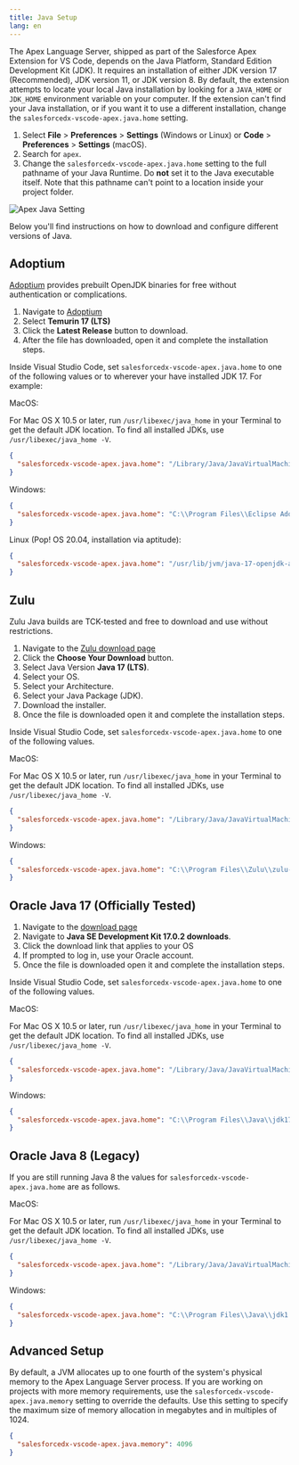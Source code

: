 ```yaml
---
title: Java Setup
lang: en
---
```


The Apex Language Server, shipped as part of the Salesforce Apex Extension for VS Code, depends on the Java Platform, Standard Edition Development Kit (JDK). It requires an installation of either JDK version 17 (Recommended), JDK version 11, or JDK version 8. By default, the extension attempts to locate your local Java installation by looking for a `JAVA_HOME` or `JDK_HOME` environment variable on your computer. If the extension can't find your Java installation, or if you want it to use a different installation, change the `salesforcedx-vscode-apex.java.home` setting.

1. Select **File** > **Preferences** > **Settings** (Windows or Linux) or **Code** > **Preferences** > **Settings** (macOS).
2. Search for `apex`.
3. Change the `salesforcedx-vscode-apex.java.home` setting to the full pathname of your Java Runtime. Do **not** set it to the Java executable itself. Note that this pathname can't point to a location inside your project folder.

![Apex Java Setting](../../../images/apex-java-home-setting.png)

Below you'll find instructions on how to download and configure different versions of Java.

## Adoptium

[Adoptium](https://adoptium.net) provides prebuilt OpenJDK binaries for free without authentication or complications.

1. Navigate to [Adoptium](https://adoptium.net/?variant=openjdk17)
2. Select **Temurin 17 (LTS)**
3. Click the **Latest Release** button to download.
4. After the file has downloaded, open it and complete the installation steps.

Inside Visual Studio Code, set `salesforcedx-vscode-apex.java.home` to one of the following values or to wherever your have installed JDK 17. For example:

MacOS:

For Mac OS X 10.5 or later, run `/usr/libexec/java_home` in your Terminal to get the default JDK location. To find all installed JDKs, use `/usr/libexec/java_home -V`.

```json
{
  "salesforcedx-vscode-apex.java.home": "/Library/Java/JavaVirtualMachines/temurin-17.jdk/Contents/Home"
}
```

Windows:

```json
{
  "salesforcedx-vscode-apex.java.home": "C:\\Program Files\\Eclipse Adoptium\\jdk-17.0.2.8-hotspot"
}
```

Linux (Pop! OS 20.04, installation via aptitude):

```json
{
  "salesforcedx-vscode-apex.java.home": "/usr/lib/jvm/java-17-openjdk-amd64"
}
```

## Zulu

Zulu Java builds are TCK-tested and free to download and use without restrictions.

1. Navigate to the [Zulu download page](https://www.azul.com/downloads/zulu/)
2. Click the **Choose Your Download** button.
3. Select Java Version **Java 17 (LTS)**.
4. Select your OS.
5. Select your Architecture.
6. Select your Java Package (JDK).
7. Download the installer.
8.  Once the file is downloaded open it and complete the installation steps.

Inside Visual Studio Code, set `salesforcedx-vscode-apex.java.home` to one of the following values.

MacOS:

For Mac OS X 10.5 or later, run `/usr/libexec/java_home` in your Terminal to get the default JDK location. To find all installed JDKs, use `/usr/libexec/java_home -V`.

```json
{
  "salesforcedx-vscode-apex.java.home": "/Library/Java/JavaVirtualMachines/zulu-17.jdk/Contents/Home"
}
```

Windows:

```json
{
  "salesforcedx-vscode-apex.java.home": "C:\\Program Files\\Zulu\\zulu-17"
}
```

## Oracle Java 17 (Officially Tested)

1. Navigate to the [download page](https://www.oracle.com/java/technologies/downloads/)
2. Navigate to **Java SE Development Kit 17.0.2 downloads**.
3. Click the download link that applies to your OS
4. If prompted to log in, use your Oracle account.
5. Once the file is downloaded open it and complete the installation steps.

Inside Visual Studio Code, set `salesforcedx-vscode-apex.java.home` to one of the following values.

MacOS:

For Mac OS X 10.5 or later, run `/usr/libexec/java_home` in your Terminal to get the default JDK location. To find all installed JDKs, use `/usr/libexec/java_home -V`.

```json
{
  "salesforcedx-vscode-apex.java.home": "/Library/Java/JavaVirtualMachines/jdk-17.0.2.jdk/Contents/Home"
}
```

Windows:

```json
{
  "salesforcedx-vscode-apex.java.home": "C:\\Program Files\\Java\\jdk17.0.2"
}
```

## Oracle Java 8 (Legacy)

If you are still running Java 8 the values for `salesforcedx-vscode-apex.java.home` are as follows.

MacOS:

For Mac OS X 10.5 or later, run `/usr/libexec/java_home` in your Terminal to get the default JDK location. To find all installed JDKs, use `/usr/libexec/java_home -V`.

```json
{
  "salesforcedx-vscode-apex.java.home": "/Library/Java/JavaVirtualMachines/jdk1.8.0_131.jdk/Contents/Home"
}
```

Windows:

```json
{
  "salesforcedx-vscode-apex.java.home": "C:\\Program Files\\Java\\jdk1.8.0_131"
}
```

## Advanced Setup

By default, a JVM allocates up to one fourth of the system's physical memory to the Apex Language Server process. If you are working on projects with more memory requirements, use the `salesforcedx-vscode-apex.java.memory` setting to override the defaults. Use this setting to specify the maximum size of memory allocation in megabytes and in multiples of 1024.

```json
{
  "salesforcedx-vscode-apex.java.memory": 4096
}
```